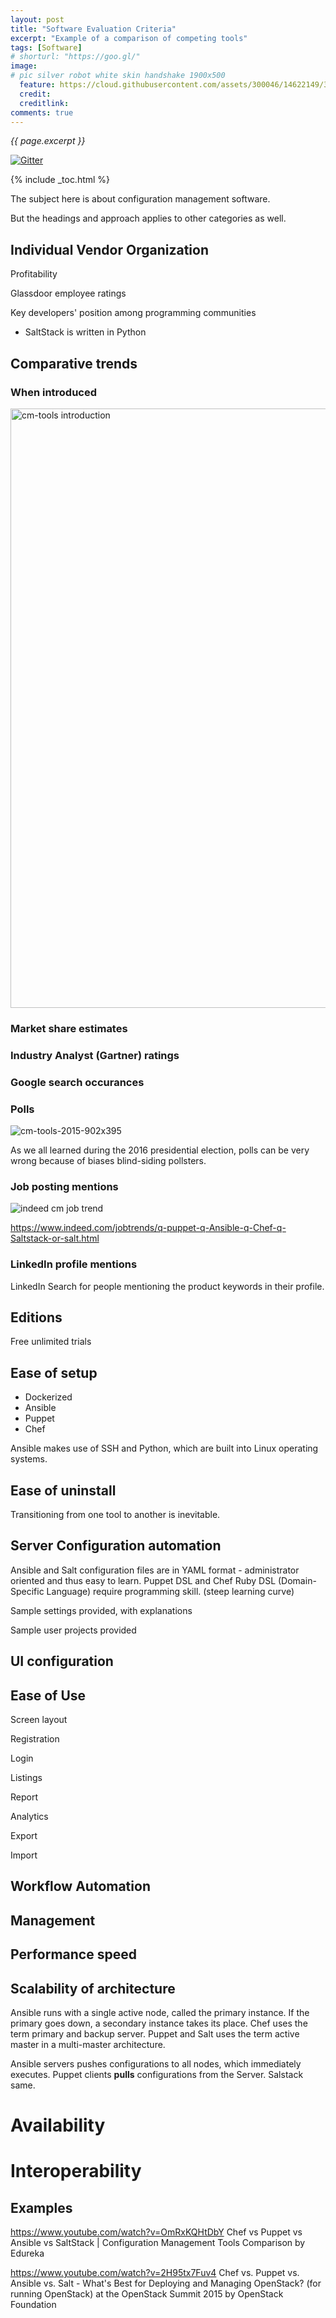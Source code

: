 ```yaml
---
layout: post
title: "Software Evaluation Criteria"
excerpt: "Example of a comparison of competing tools"
tags: [Software]
# shorturl: "https://goo.gl/"
image:
# pic silver robot white skin handshake 1900x500
  feature: https://cloud.githubusercontent.com/assets/300046/14622149/306629f0-0585-11e6-961a-dc8f60dadbf6.jpg
  credit: 
  creditlink: 
comments: true
---
```

<i>{{ page.excerpt }}</i>

[![Gitter](https://badges.gitter.im/wilsonmar/wilsonmar.github.io.svg)](https://gitter.im/wilsonmar/wilsonmar.github.io?utm_source=badge&utm_medium=badge&utm_campaign=pr-badge)

{% include _toc.html %}

The subject here is about configuration management software.

But the headings and approach applies to other categories as well.


## Individual Vendor Organization

   Profitability

   Glassdoor employee ratings

   Key developers' position among programming communities

   * SaltStack is written in Python

## Comparative trends

   ### When introduced

   <img width="959" alt="cm-tools introduction" src="https://cloud.githubusercontent.com/assets/300046/24195780/85230e80-0ed1-11e7-8b23-75e5c9c9c5a1.png">

   ### Market share estimates

   ### Industry Analyst (Gartner) ratings

   ### Google search occurances

   ### Polls

   ![cm-tools-2015-902x395](https://cloud.githubusercontent.com/assets/300046/24145624/6587a94c-0e08-11e7-85e4-ba9ccb164d8c.png)

   As we all learned during the 2016 presidential election, polls can be very wrong
   because of biases blind-siding pollsters.

   ### Job posting mentions 

   ![indeed cm job trend](https://cloud.githubusercontent.com/assets/300046/24151871/5b1a0744-0e20-11e7-895f-035c1b87eaeb.png)

   https://www.indeed.com/jobtrends/q-puppet-q-Ansible-q-Chef-q-Saltstack-or-salt.html

   ### LinkedIn profile mentions

   LinkedIn Search for people mentioning the product keywords in their profile. 


## Editions

   Free unlimited trials

## Ease of setup

   * Dockerized
   * Ansible
   * Puppet
   * Chef

   Ansible makes use of SSH and Python, which are built into Linux operating systems.

## Ease of uninstall

   Transitioning from one tool to another is inevitable.

## Server Configuration automation

   Ansible and Salt configuration files are in YAML format - administrator oriented and thus easy to learn.
   Puppet DSL and Chef Ruby DSL (Domain-Specific Language) require programming skill.
   (steep learning curve)

   Sample settings provided, with explanations

   Sample user projects provided

## UI configuration


## Ease of Use

   Screen layout 

   Registration

   Login

   Listings

   Report

   Analytics

   Export

   Import

## Workflow Automation

## Management

## Performance speed

## Scalability of architecture

   Ansible runs with a single active node, called the primary instance. 
   If the primary goes down, a secondary instance takes its place.
   Chef uses the term primary and backup server.
   Puppet and Salt uses the term active master in a multi-master architecture.

   Ansible servers pushes configurations to all nodes, which immediately executes.
   Puppet clients <strong>pulls</strong> configurations from the Server.
   Salstack same.

# Availability

# Interoperability


## Examples

https://www.youtube.com/watch?v=OmRxKQHtDbY
Chef vs Puppet vs Ansible vs SaltStack | Configuration Management Tools Comparison 
by Edureka

https://www.youtube.com/watch?v=2H95tx7Fuv4
Chef vs. Puppet vs. Ansible vs. Salt - What's Best for Deploying and Managing OpenStack?
(for running OpenStack) at the OpenStack Summit 2015
by OpenStack Foundation
